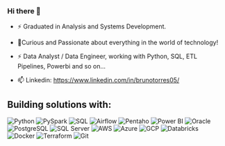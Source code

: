 ### Hi there 👋

<!--
**Brunotorres15/Brunotorres15** is a ✨ _special_ ✨ repository because its `README.md` (this file) appears on your GitHub profile.

Here are some ideas to get you started:

- 🔭 I’m currently working on ...
- 🌱 I’m currently learning ...
- 👯 I’m looking to collaborate on ...
- 🤔 I’m looking for help with ...
- 💬 Ask me about ...
- 📫 How to reach me: ...
- 😄 Pronouns: ...
- ⚡ Fun fact: ...
-->
- ⚡ Graduated in Analysis and Systems Development.
- 🔭Curious and Passionate about everything in the world of technology!
- ⚡ Data Analyst / Data Engineer, working with Python, SQL, ETL Pipelines, Powerbi and so on...

- 📫 Linkedin: https://www.linkedin.com/in/brunotorres05/



## Building solutions with:

![Python](https://img.shields.io/badge/Python-3776AB?style=for-the-badge&logo=python&logoColor=ffffff)
![PySpark](https://img.shields.io/badge/PySpark-2E2E2E?style=for-the-badge&logo=apache-spark&logoColor=E25A1C)
![SQL](https://img.shields.io/badge/SQL-4479A1?style=for-the-badge&logo=sql&logoColor=ffffff)
![Airflow](https://img.shields.io/badge/Airflow-0175C2?style=for-the-badge&logo=apache-airflow&logoColor=ffffff)
![Pentaho](https://img.shields.io/badge/Pentaho-0078D7?style=for-the-badge&logo=pentaho&logoColor=ffffff)
![Power BI](https://img.shields.io/badge/PowerBI-F2C811?style=for-the-badge&logo=microsoft-powerbi&logoColor=000000)
![Oracle](https://img.shields.io/badge/Oracle-F80000?style=for-the-badge&logo=oracle&logoColor=ffffff)
![PostgreSQL](https://img.shields.io/badge/PostgreSQL-4169E1?style=for-the-badge&logo=postgresql&logoColor=ffffff)
![SQL Server](https://img.shields.io/badge/SQL_Server-CC2927?style=for-the-badge&logo=microsoft-sql-server&logoColor=ffffff)
![AWS](https://img.shields.io/badge/AWS-232F3E?style=for-the-badge&logo=amazon-aws&logoColor=ffffff)
![Azure](https://img.shields.io/badge/Azure-0078D4?style=for-the-badge&logo=microsoft-azure&logoColor=ffffff)
![GCP](https://img.shields.io/badge/GCP-4285F4?style=for-the-badge&logo=google-cloud&logoColor=ffffff)
![Databricks](https://img.shields.io/badge/Databricks-FF5722?style=for-the-badge&logo=databricks&logoColor=ffffff)
![Docker](https://img.shields.io/badge/Docker-2496ED?style=for-the-badge&logo=docker&logoColor=ffffff)
![Terraform](https://img.shields.io/badge/Terraform-623CE4?style=for-the-badge&logo=terraform&logoColor=ffffff)
![Git](https://img.shields.io/badge/Git-F05032?style=for-the-badge&logo=git&logoColor=ffffff)
